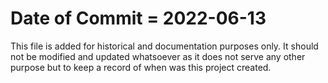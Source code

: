 # Date of Commit = 2022-06-13

This file is added for historical and documentation purposes only.
It should not be modified and updated whatsoever as it does not serve any other purpose but to keep a record of when was this project created.